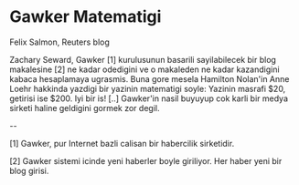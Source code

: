 # Gawker Matematigi

Felix Salmon, Reuters blog

Zachary Seward, Gawker [1] kurulusunun basarili sayilabilecek bir blog makalesine [2] ne kadar odedigini ve o makaleden ne kadar kazandigini kabaca hesaplamaya ugrasmis. Buna gore mesela Hamilton Nolan'in Anne Loehr hakkinda yazdigi bir yazinin matematigi soyle: Yazinin masrafi $20, getirisi ise $200. Iyi bir is! [..] Gawker'in nasil buyuyup cok karli bir medya sirketi haline geldigini gormek zor degil.

--

[1] Gawker, pur Internet bazli calisan bir habercilik sirketidir.

[2] Gawker sistemi icinde yeni haberler boyle giriliyor. Her haber yeni bir blog girisi.

